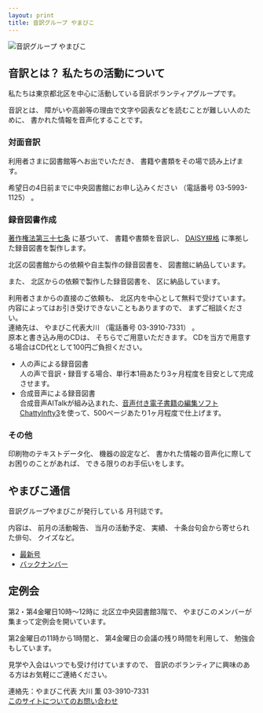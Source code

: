 ```yaml
---
layout: print
title: 音訳グループ やまびこ
---
```

<img class="naka" src="media/index/logo-w2color.png" alt="音訳グループ やまびこ" />

## <span data-dur="4.999" data-begin="44.630">音訳とは？ 私たちの活動について</span>

<span data-dur="7.975" data-begin="49.629">私たちは東京都北区を中心に活動している音訳ボランティアグループです。</span>

<span data-dur="1.437" data-begin="57.604">音訳とは、</span>
<span data-dur="6.511" data-begin="59.041">障がいや高齢等の理由で文字や図表などを読むことが難しい人のために、</span>
<span data-dur="5.13" data-begin="65.552">書かれた情報を音声化することです。</span>

### <span data-dur="2.417" data-begin="70.682">対面音訳</span>

<span data-dur="3.263" data-begin="73.099">利用者さまに図書館等へお出でいただき、</span>
<span data-dur="4.558" data-begin="76.362">書籍や書類をその場で読み上げます。</span>

<span data-dur="4.613" data-begin="80.920">希望日の4日前までに中央図書館にお申し込みください</span>
<span data-dur="1.627" data-begin="85.533">（電話番号</span>
<span data-dur="4.676" data-begin="87.160">03-5993-1125）</span>
<span data-dur="1.001" data-begin="91.836">。</span>

### <span data-dur="2.964" data-begin="92.837">録音図書作成</span>

<span data-dur="2.857" data-begin="95.801"><a href="http://elaws.e-gov.go.jp/search/elawsSearch/elaws_search/lsg0500/detail?lawId=345AC0000000048&openerCode=1" data-dur="1.782" data-begin="98.658">著作権法第三十七条</a></span>
<span data-dur="1.601" data-begin="100.440">に基づいて、</span>
<span data-dur="2.51" data-begin="102.041">書籍や書類を音訳し、</span>
<span data-dur="1.612" data-begin="104.551"><a href="http://www.dinf.ne.jp/doc/daisy/" data-dur="1.782" data-begin="106.163">DAISY規格</a></span>
<span data-dur="4.997" data-begin="107.945">に準拠した録音図書を製作します。</span>

<span data-dur="4.552" data-begin="112.942">北区の図書館からの依頼や自主製作の録音図書を、</span>
<span data-dur="3.694" data-begin="117.494">図書館に納品しています。</span>

<span data-dur="0.945" data-begin="121.188">また、</span>
<span data-dur="3.388" data-begin="122.133">北区からの依頼で製作した録音図書を、</span>
<span data-dur="3.259" data-begin="125.521">区に納品しています。</span>

<span data-dur="2.993" data-begin="128.780">利用者さまからの直接のご依頼も、</span>
<span data-dur="4.763" data-begin="131.773">北区内を中心として無料で受けています。</span>  
<span data-dur="4.22" data-begin="136.536">内容によってはお引き受けできないこともありますので、</span>
<span data-dur="2.813" data-begin="140.756">まずご相談ください。</span>  
<span data-dur="1.56" data-begin="143.569">連絡先は、</span>
<span data-dur="2.517" data-begin="145.129">やまびこ代表大川</span>
<span data-dur="1.627" data-begin="147.646">（電話番号</span>
<span data-dur="3.568" data-begin="149.273">03-3910-7331）</span>
<span data-dur="0.5" data-begin="152.841">。</span>  
<span data-dur="3.143" data-begin="153.341">原本と書き込み用のCDは、</span>
<span data-dur="3.285" data-begin="156.484">そちらでご用意いただきます。</span>
<span data-dur="7.97" data-begin="159.769">CDを当方で用意する場合はCD代として100円ご負担ください。</span>

- <span data-dur="3.707" data-begin="167.739">人の声による録音図書</span>  
<span data-dur="3.818" data-begin="171.446">人の声で音訳・録音する場合、</span><span data-dur="4.59" data-begin="175.264">単行本1冊あたり3ヶ月程度を目安として</span><span data-dur="2.916" data-begin="179.854">完成させます。</span>
- <span data-dur="4.067" data-begin="182.770">合成音声による録音図書</span>  
<span data-dur="3.671" data-begin="186.837">合成音声AITalkが組み込まれた、</span><span data-dur="4.872" data-begin="190.508"><a href="http://www.sciaccess.net/jp/ChattyInfty/" data-dur="1.781" data-begin="195.380">音声付き電子書籍の編集ソフトChattyInfty3</a></span><span data-dur="1.349" data-begin="197.161">を使って、</span><span data-dur="5.44" data-begin="198.510">500ページあたり1ヶ月程度で仕上げます。</span>

### <span data-dur="2.067" data-begin="203.950">その他</span>

<span data-dur="2.549" data-begin="206.017">印刷物のテキストデータ化、</span>
<span data-dur="1.763" data-begin="208.566">機器の設定など、</span>
<span data-dur="4.612" data-begin="210.329">書かれた情報の音声化に際してお困りのことがあれば、</span>
<span data-dur="4.329" data-begin="214.941">できる限りのお手伝いをします。</span>

## <span data-dur="2.599" data-begin="219.270">やまびこ通信</span>

<span data-dur="3.125" data-begin="221.869">音訳グループやまびこが発行している</span>
<span data-dur="2.391" data-begin="224.994">月刊誌です。</span>

<span data-dur="1.296" data-begin="227.385">内容は、</span>
<span data-dur="2.322" data-begin="228.681">前月の活動報告、</span>
<span data-dur="2.143" data-begin="231.003">当月の活動予定、</span>
<span data-dur="1.319" data-begin="233.146">実績、</span>
<span data-dur="3.003" data-begin="234.465">十条台句会から寄せられた俳句、</span>
<span data-dur="2.481" data-begin="237.468">クイズなど。</span>

- <span data-dur="1.459" data-begin="239.949"><a href="tusin201806.html" data-dur="2.282" data-begin="241.408">最新号</a></span>
- <span data-dur="1.634" data-begin="243.690"><a href="bn.html" data-dur="2.632" data-begin="245.324">バックナンバー</a></span>

## <span data-dur="2.122" data-begin="247.956">定例会</span>

<span data-dur="4.206" data-begin="250.078">第2・第4金曜日10時～12時に</span>
<span data-dur="3.265" data-begin="254.284">北区立中央図書館3階で、</span>
<span data-dur="5.677" data-begin="257.549">やまびこのメンバーが集まって定例会を開いています。</span>

<span data-dur="3.784" data-begin="263.226">第2金曜日の11時から1時間と、</span>
<span data-dur="3.972" data-begin="267.010">第4金曜日の会議の残り時間を利用して、</span>
<span data-dur="3.51" data-begin="270.982">勉強会もしています。</span>

<span data-dur="3.968" data-begin="274.492">見学や入会はいつでも受け付けていますので、</span>
<span data-dur="6.458" data-begin="278.460">音訳のボランティアに興味のある方はお気軽にご連絡ください。</span>

<span data-dur="4.407" data-begin="284.918">連絡先：やまびこ代表 大川 薫</span>
<span data-dur="4.069" data-begin="289.325">03-3910-7331</span>  
<span data-dur="2.728" data-begin="293.394"><a href="mailto:ymbk2016ml@gmail.com?Subject=やまびこウェブサイトについて" data-dur="2.632" data-begin="296.122">このサイトについてのお問い合わせ</a></span>

<!--span data-dur="4.995" data-begin="298.754">以上でこのページの読み上げは終わりです。</span-->
